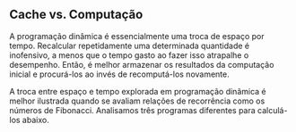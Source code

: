 ## Cache vs. Computação

A programação dinâmica é essencialmente uma troca de espaço por tempo. Recalcular repetidamente uma determinada quantidade é inofensivo, a menos que o tempo gasto ao fazer isso atrapalhe o desempenho. Então, é melhor armazenar os resultados da computação inicial e procurá-los ao invés de recomputá-los novamente.

A troca entre espaço e tempo explorada em programação dinâmica é melhor ilustrada quando se avaliam relações de recorrência como os números de Fibonacci. Analisamos três programas diferentes para calculá-los abaixo.
